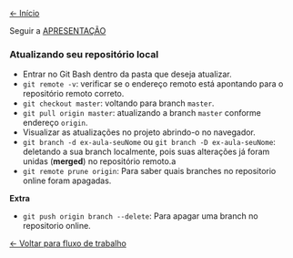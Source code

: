 [<- Início](../README.md)


Seguir a <a href="https://docs.google.com/presentation/d/1N5Atv3sfcyYviYhLp_lMU5nL_C01LxdRi8Fw7gDYPQE/edit?usp=sharing" target="_blank">APRESENTAÇÃO</a>

### Atualizando seu repositório local
- Entrar no Git Bash dentro da pasta que deseja atualizar.
- `git remote -v`: verificar se o endereço remoto está apontando para o repositório remoto correto.
- `git checkout master`: voltando para branch `master`.
- `git pull origin master`: atualizando a branch `master` conforme endereço `origin`.
- Visualizar as atualizações no projeto abrindo-o no navegador.
- `git branch -d ex-aula-seuNome` ou `git branch -D ex-aula-seuNome`: deletando a sua branch localmente, pois suas alterações já foram unidas (**merged**) no repositório remoto.a
- `git remote prune origin`: Para saber quais branches no repositorio online foram apagadas.

**Extra**
- `git push origin branch --delete`: Para apagar uma branch no repositorio online.


[<- Voltar para fluxo de trabalho](../sobre-fluxo-de-trabalho.md)